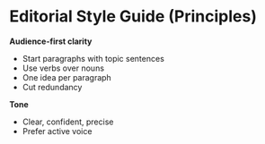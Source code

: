 # Editorial Style Guide (Principles)

**Audience-first clarity**
- Start paragraphs with topic sentences  
- Use verbs over nouns  
- One idea per paragraph  
- Cut redundancy

**Tone**
- Clear, confident, precise  
- Prefer active voice
